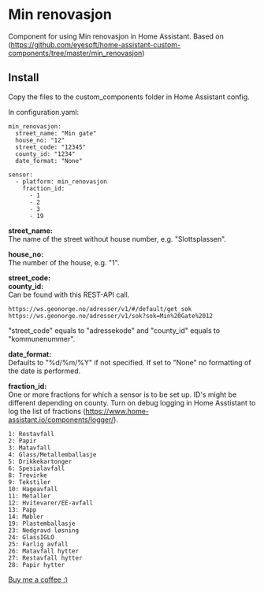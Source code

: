 # Min renovasjon


Component for using Min renovasjon in Home Assistant.
Based on (https://github.com/eyesoft/home-assistant-custom-components/tree/master/min_renovasjon)

## Install
Copy the files to the custom_components folder in Home Assistant config.

In configuration.yaml:

```
min_renovasjon:
  street_name: "Min gate"
  house_no: "12"
  street_code: "12345"
  county_id: "1234"
  date_format: "None"

sensor:
  - platform: min_renovasjon
    fraction_id:
      - 1
      - 2
      - 3
      - 19
  ```

**street_name:**\
The name of the street without house number, e.g. "Slottsplassen".

**house_no:** \
The number of the house, e.g. "1".

**street_code:** \
**county_id:** \
Can be found with this REST-API call.
```
https://ws.geonorge.no/adresser/v1/#/default/get_sok
https://ws.geonorge.no/adresser/v1/sok?sok=Min%20Gate%2012
```
"street_code" equals to "adressekode" and "county_id" equals to "kommunenummer".

**date_format:** \
Defaults to "%d/%m/%Y" if not specified. If set to "None" no formatting of the date is performed.

**fraction_id:**\
One or more fractions for which a sensor is to be set up. ID's might be different depending on county. Turn on debug logging in Home Asstistant to log the list of fractions
(https://www.home-assistant.io/components/logger/).
```
1: Restavfall
2: Papir
3: Matavfall
4: Glass/Metallemballasje
5: Drikkekartonger
6: Spesialavfall
8: Trevirke
9: Tekstiler
10: Hageavfall
11: Metaller
12: Hvitevarer/EE-avfall
13: Papp
14: Møbler
19: Plastemballasje
23: Nedgravd løsning
24: GlassIGLO
25: Farlig avfall
26: Matavfall hytter
27: Restavfall hytter
28: Papir hytter
```


[Buy me a coffee :)](http://paypal.me/dahoiv)
